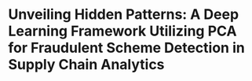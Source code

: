 # Unveiling Hidden Patterns: A Deep Learning Framework Utilizing PCA for Fraudulent Scheme Detection in Supply Chain Analytics
